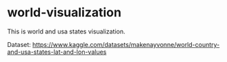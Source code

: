 # world-visualization

This is world and usa states visualization.

Dataset: https://www.kaggle.com/datasets/makenayvonne/world-country-and-usa-states-lat-and-lon-values
